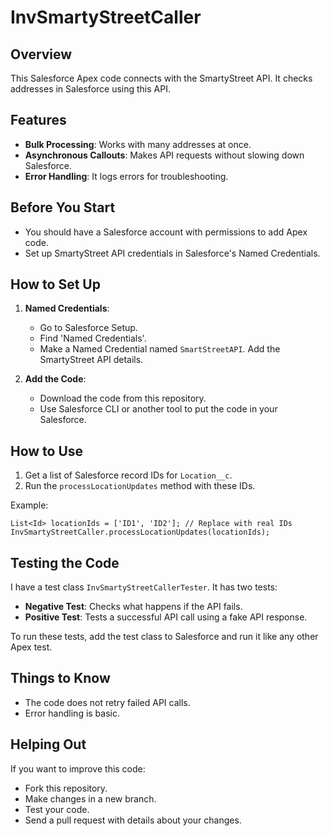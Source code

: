 # InvSmartyStreetCaller

## Overview
This Salesforce Apex code connects with the SmartyStreet API. It checks addresses in Salesforce using this API.

## Features
- **Bulk Processing**: Works with many addresses at once.
- **Asynchronous Callouts**: Makes API requests without slowing down Salesforce.
- **Error Handling**: It logs errors for troubleshooting.

## Before You Start
- You should have a Salesforce account with permissions to add Apex code.
- Set up SmartyStreet API credentials in Salesforce's Named Credentials.

## How to Set Up
1. **Named Credentials**:
   - Go to Salesforce Setup.
   - Find 'Named Credentials'.
   - Make a Named Credential named `SmartStreetAPI`. Add the SmartyStreet API details.

2. **Add the Code**:
   - Download the code from this repository.
   - Use Salesforce CLI or another tool to put the code in your Salesforce.

## How to Use
1. Get a list of Salesforce record IDs for `Location__c`.
2. Run the `processLocationUpdates` method with these IDs.

Example:
```apex
List<Id> locationIds = ['ID1', 'ID2']; // Replace with real IDs
InvSmartyStreetCaller.processLocationUpdates(locationIds);
```

## Testing the Code
I have a test class `InvSmartyStreetCallerTester`. It has two tests:
- **Negative Test**: Checks what happens if the API fails.
- **Positive Test**: Tests a successful API call using a fake API response.

To run these tests, add the test class to Salesforce and run it like any other Apex test.

## Things to Know
- The code does not retry failed API calls.
- Error handling is basic.

## Helping Out
If you want to improve this code:
- Fork this repository.
- Make changes in a new branch.
- Test your code.
- Send a pull request with details about your changes.
